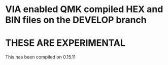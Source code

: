 # VIA enabled QMK compiled HEX and BIN files on the DEVELOP branch

# THESE ARE EXPERIMENTAL 

 This has been compiled on 0.15.11

